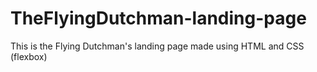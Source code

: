 # TheFlyingDutchman-landing-page
This is the Flying Dutchman's landing page made using HTML and CSS (flexbox)
